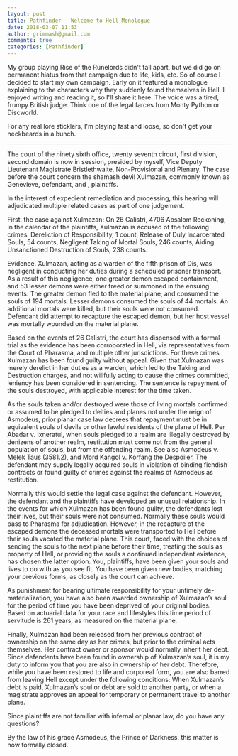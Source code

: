 ```yaml
---
layout: post
title: Pathfinder - Welcome to Hell Monologue
date: 2018-03-07 11:53
author: grimmash@gmail.com
comments: true
categories: [Pathfinder]
---
```

My group playing Rise of the Runelords didn't fall apart, but we did go on permanent hiatus from that campaign due to life, kids, etc. So of course I decided to start my own campaign. Early on it featured a monologue explaining to the characters why they suddenly found themselves in Hell. I enjoyed writing and reading it, so I'll share it here. The voice was a tired, frumpy British judge. Think one of the legal farces from Monty Python or Discworld.

For any real lore sticklers, I'm playing fast and loose, so don't get your neckbeards in a bunch.

----------

The court of the ninety sixth office, twenty seventh circuit, first division, second domain is now in session, presided by myself, Vice Deputy Lieutenant Magistrate Bristlethwaite, Non-Provisional and Plenary. The case before the court concern the shamash devil Xulmazan, commonly known as Genevieve, defendant, and <HERO NAMES>, plaintiffs.

In the interest of expedient remediation and processing, this hearing will adjudicated multiple related cases as part of one judgement.

First, the case against Xulmazan: On 26 Calistri, 4706 Absalom Reckoning, in the calendar of the plaintiffs, Xulmazan is accused of the following crimes: Dereliction of Responsibility, 1 count, Release of Duly Incarcerated Souls, 54 counts, Negligent Taking of Mortal Souls, 246 counts, Aiding Unsanctioned Destruction of Souls, 238 counts.

Evidence. Xulmazan, acting as a warden of the fifth prison of Dis, was negligent in conducting her duties during a scheduled prisoner transport. As a result of this negligence, one greater demon escaped containment, and 53 lesser demons were either freed or summoned in the ensuing events. The greater demon fled to the material plane, and consumed the souls of 194 mortals. Lesser demons consumed the souls of 44 mortals. An additional <player party count> mortals were killed, but their souls were not consumed. Defendant did attempt to recapture the escaped demon, but her host vessel was mortally wounded on the material plane.

Based on the events of 26 Calistri, the court has dispensed with a formal trial as the evidence has been corroborated in Hell, via representatives from the Court of Pharasma, and multiple other jurisdictions. For these crimes Xulmazan has been found guilty without appeal. Given that Xulmazan was merely derelict in her duties as a warden, which led to the Taking and Destruction charges, and not willfully acting to cause the crimes committed, leniency has been considered in sentencing. The sentence is repayment of the souls destroyed, with applicable interest for the time taken.

As the souls taken and/or destroyed were those of living mortals confirmed or assumed to be pledged to deities and planes not under the reign of Asmodeus, prior planar case law decrees that repayment must be in equivalent souls of devils or other lawful residents of the plane of Hell. Per Abadar v. Ixneratul, when souls pledged to a realm are illegally destroyed by denizens of another realm, restitution must come not from the general population of souls, but from the offending realm. See also Asmodeus v. Melek Taus (3581.2), and Mord Kangol v. Korfang the Despoiler. The defendant may supply legally acquired souls in violation of binding fiendish contracts or found guilty of crimes against the realms of Asmodeus as restitution.

Normally this would settle the legal case against the defendant. However, the defendant and the plaintiffs have developed an unusual relationship. In the events for which Xulmazan has been found guilty, the defendants lost their lives, but their souls were not consumed. Normally these souls would pass to Pharasma for adjudication. However, in the recapture of the escaped demons the deceased mortals were transported to Hell before their souls vacated the material plane. This court, faced with the choices of sending the souls to the next plane before their time, treating the souls as property of Hell, or providing the souls a continued independent existence, has chosen the latter option. You, plaintiffs, have been given your souls and lives to do with as you see fit. You have been given new bodies, matching your previous forms, as closely as the court can achieve.

As punishment for bearing ultimate responsibility for your untimely de-materialization, you have also been awarded ownership of Xulmazan’s soul for the period of time you have been deprived of your original bodies. Based on actuarial data for your race and lifestyles this time period of servitude is 261 years, as measured on the material plane.

Finally, Xulmazan had been released from her previous contract of ownership on the same day as her crimes, but prior to the criminal acts themselves. Her contract owner or sponsor would normally inherit her debt. Since defendents have been found in ownership of Xulmazan’s soul, it is my duty to inform you that you are also in ownership of her debt. Therefore, while you have been restored to life and corporeal form, you are also barred from leaving Hell except under the following conditions: When Xulmazan’s debt is paid, Xulmazan’s soul or debt are sold to another party, or when a magistrate approves an appeal for temporary or permanent travel to another plane.

Since plaintiffs are not familiar with infernal or planar law, do you have any questions?

By the law of his grace Asmodeus, the Prince of Darkness, this matter is now formally closed.
